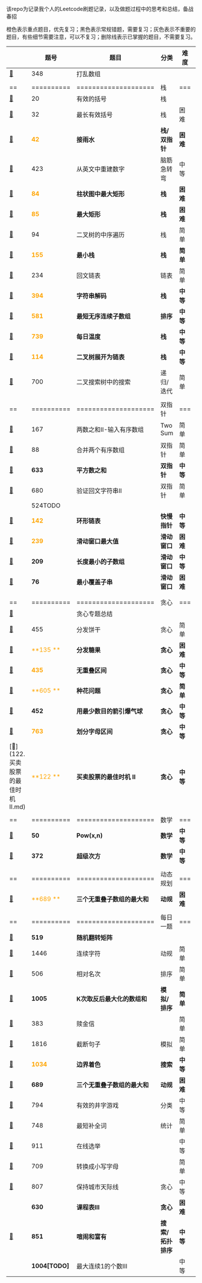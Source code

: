 该repo为记录我个人的Leetcode刷题记录，以及做题过程中的思考和总结，备战春招

橙色表示重点题目，优先复习；黑色表示常规错题，需要复习；灰色表示不重要的题目，有些细节需要注意，可以不复习；删除线表示已掌握的题目，不需要复习。

|                                      | 题号                                 | 题目                         | 分类              | 难度     | 做错次数 | 复习时间       |
| ------------------------------------ | ------------------------------------ | ---------------------------- | ----------------- | -------- | -------- | -------------- |
| [📕](./348.打乱数组.md)               | 348                                  | 打乱数组                     |                   |          | 1        | 2021.11.22     |
|                                      |                                      |                              |                   |          |          |                |
| ==                                   | ==========                           | ====================         | 栈                | ===      | ======   | =========      |
| [📕](./20.有效的括号.md)              | 20                                   | 有效的括号                   | 栈                |          | 0        | 2021.11.23     |
| [📕](./32.最长有效括号.md)            | 32                                   | 最长有效括号                 | 栈                | 困难     | 1        | 2021.11.24     |
| [📕](./42.接雨水.md)                  | <font color='orange'>**42**</font>   | **接雨水**                   | **栈/双指针**     | **困难** | **0**    | **2021.11.25** |
| [📕](./423.从英文中重建数字.md)       | 423                                  | 从英文中重建数字             | 脑筋急转弯        | 中等     | 1        | 2021.11.24     |
| [📕](./84.柱状图中最大矩形.md)        | <font color='orange'>**84**</font>   | **柱状图中最大矩形**         | **栈**            | **困难** | **1**    | **2021.11.26** |
| [📕](./85.最大矩形.md)                | <font color='orange'>**85**</font>   | **最大矩形**                 | **栈**            | **困难** | **1**    | **2021.11.26** |
| [📕](./94.二叉树的中序遍历.md)        | 94                                   | 二叉树的中序遍历             | 栈                | 简单     | 1        | 2021.11.27     |
| [📕](./155.最小栈.md)                 | <font color='orange'>**155**</font>  | **最小栈**                   | **栈**            | **简单** | **0**    | **2021.11.27** |
| [📕](./234.回文链表.md)               | 234                                  | 回文链表                     | 链表              | 简单     | 0        | 2021.11.28     |
| [📕](./394.字符串解码.md)             | <font color='orange'>**394**</font>  | **字符串解码**               | **栈**            | **中等** | **1**    | **2021.11.28** |
| [📕](./581.最短无序连续子数组.md)     | <font color='orange'>**581**</font>  | **最短无序连续子数组**       | **排序**          | **中等** | **1**    | **2021.11.29** |
| [📕](./739.每日温度.md)               | <font color='orange'>**739**</font>  | **每日温度**                 | **栈**            | **中等** | **0**    | **2021.11.29** |
| [📕](./114.二叉树展开为链表.md)       | <font color='orange'>**114**</font>  | **二叉树展开为链表**         | **栈**            | **中等** | **0**    | **2021.11.29** |
| [📕](./700.二叉搜索树中搜索.md)       | 700                                  | 二叉搜索树中的搜索           | 递归/迭代         | 简单     | 0        | 2021.11.26     |
|                                      |                                      |                              |                   |          |          |                |
| ==                                   | ==========                           | ====================         | 双指针            | ===      | ======   | =========      |
| [📕](167.两数之和II-输入有序数组.md)  | 167                                  | 两数之和II-输入有序数组      | Two Sum           | 简单     | 0        | 2021.12.12     |
| [📕](88.合并两个有序数组.md)          | 88                                   | 合并两个有序数组             | 双指针            | 简单     | 0        | 2021.12.12     |
| [📕](633.平方数之和.md)               | **633**                              | **平方数之和**               | **双指针**        | **中等** | **1**    | **2021.12.13** |
| [📕](680.验证回文字符串II.md)         | 680                                  | 验证回文字符串II             | 双指针            | 简单     | 1        | 2021.12.13     |
| []()                                 | 524TODO                              |                              |                   |          |          |                |
| [📕](142.环形链表II.md)               | <font color='orange'>**142**</font>  | **环形链表**                 | **快慢指针**      | **中等** | **0**    | **2021.12.12** |
| [📕](239.滑动窗口最大值.md)           | <font color='orange'>**239**</font>  | **滑动窗口最大值**           | **滑动窗口**      | **困难** | **0**    | **2021.12.1**  |
| [📕](209.长度最小的子数组)            | **209**                              | **长度最小的子数组**         | **滑动窗口**      | **中等** | **1**    | **2021.12.2**  |
| [📕](76.最小覆盖子串.md)              | **76**                               | **最小覆盖子串**             | **滑动窗口**      | **困难** | **1**    | **2021.12.13** |
|                                      |                                      |                              |                   |          |          |                |
|                                      |                                      |                              |                   |          |          |                |
| ==                                   | ==========                           | ====================         | 贪心              | ===      | ======   | =========      |
| [📕](贪心专题.md)                     |                                      | 贪心专题总结                 |                   |          |          |                |
| [📕](455.分发饼干.md)                 | 455                                  | 分发饼干                     | 贪心              | 简单     | 0        | 2021.12.4      |
| [📕](135.分发糖果.md)                 | <font color='orange'>**135 **</font> | **分发糖果**                 | **贪心**          | **困难** | **1**    | **2021.12.4**  |
| [📕](435.无重叠区间.md)               | <font color='orange'>**435**</font>  | **无重叠区间**               | **贪心**          | **中等** | **1**    | **2021.12.6**  |
| [📕](605.种花问题)                    | <font color='orange'>**605 **</font> | **种花问题**                 | **贪心**          | **简单** | **1**    | **2021.12.6**  |
| [📕](452.用最少数量的箭引爆气球.md)   | **452**                              | **用最少数目的箭引爆气球**   | **贪心**          | **中等** | **1**    | **2021.12.8**  |
| [📕](763.划分字母区间.md)             | <font color='orange'>**763**</font>  | **划分字母区间**             | **贪心**          | **中等** | **1**    | **2021.12.9**  |
| [📕](122.买卖股票的最佳时机 II.md)    | <font color='orange'>**122 **</font> | **买卖股票的最佳时机 II**    | **贪心**          | **中等** | **0**    | **2021.12.10** |
|                                      |                                      |                              |                   |          |          |                |
| ==                                   | ==========                           | ====================         | 数学              | ===      | ======   | =========      |
| [📕](50.Pow(x,n).md)                  | **50**                               | **Pow(x,n)**                 | **数学**          | **中等** | **1**    | **2021.12.5**  |
| [📕](372.超级次方.md)                 | **372**                              | **超级次方**                 | **数学**          | **中等** | **1**    | **2021.12.5**  |
|                                      |                                      |                              |                   |          |          |                |
| ==                                   | ==========                           | ====================         | 动态规划          | ===      | ======   | =========      |
| [📕](689.三个无重叠子数组的最大和.md) | <font color='orange'>**689 **</font> | **三个无重叠子数组的最大和** | **动规**          | **困难** | **1**    | **2021.12.8**  |
|                                      |                                      |                              |                   |          |          |                |
| ==                                   | ==========                           | ====================         | 每日一题          | ===      | ======   | =========      |
| [📕](./519.随机翻转矩阵.md)           | **519**                              | **随机翻转矩阵**             |                   |          |          |                |
| [📕](1446.连续字符.md)                | 1446                                 | 连续字符                     | 动规              | 简单     | 0        | 2021.12.1      |
| [📕](506.相对名次.md)                 | 506                                  | 相对名次                     | 排序              | 简单     | 0        | 2021.12.2      |
| [📕](1005.K次取反后最大化的数组和.md) | **1005**                             | **K次取反后最大化的数组和**  | **模拟/排序**     | **简单** | **1**    | **2021.12.3**  |
| [📕](383.赎金信.md)                   | 383                                  | 赎金信                       |                   | 简单     | 0        | 2021.12.4      |
| [📕](1816.截断句子.md)                | 1816                                 | 截断句子                     | 模拟              | 简单     | 0        | 2021.12.6      |
| [📕](1034.边界着色.md)                | <font color='orange'>**1034**</font> | **边界着色**                 | **搜索**          | **中等** | **1**    | **2021.12.7**  |
| [📕](689.三个无重叠子数组的最大和.md) | **689**                              | **三个无重叠子数组的最大和** | **动规**          | **困难** | **1**    | **2021.12.8**  |
| [📕](794.有效的井字游戏.md)           | 794                                  | 有效的井字游戏               | 分类              | 中等     | 1        | 2021.12.9      |
| [📕](748.最短补全词.md)               | 748                                  | 最短补全词                   | 统计              | 简单     | 0        | 2021.12.10     |
| [📕](911.在线选举.md)                 | 911                                  | 在线选举                     |                   | 中等     | 1        | 2021.12.11     |
| [📕](709.转换成小写字母.md)           | 709                                  | 转换成小写字母               |                   | 简单     | 0        | 2021.12.12     |
| [📕](807.保持城市天际线.md)           | 807                                  | 保持城市天际线               | 贪心              | 中等     | 0        | 2021.12.13     |
| []()                                 | **630**                              | **课程表III**                | **贪心**          | **困难** | **1**    | **2021.12.14** |
| [📕](851.喧闹和富有.md)               | **851**                              | **喧闹和富有**               | **搜索/拓扑排序** | **中等** | **1**    | **2021.12.15** |
| []()                                 | **1004[TODO]**                       | 最大连续1的个数III           |                   | 中等     |          |                |

